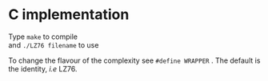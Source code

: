 C implementation
===

Type `make` to compile<br>
and `./LZ76 filename` to use

To change the flavour of the complexity see `#define WRAPPER` . The default is the identity, *i.e* LZ76.
